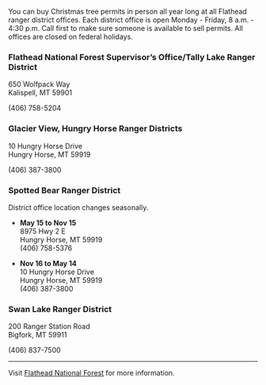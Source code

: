 You can buy Christmas tree permits in person all year long at all Flathead ranger district offices. Each district office is open Monday - Friday, 8 a.m. - 4:30 p.m. Call first to make sure someone is available to sell permits. All offices are closed on federal holidays.

### Flathead National Forest Supervisor’s Office/Tally Lake Ranger District
650 Wolfpack Way  
Kalispell, MT 59901

(406) 758-5204  

### Glacier View, Hungry Horse Ranger Districts
10 Hungry Horse Drive  
Hungry Horse, MT 59919  

(406) 387-3800  

### Spotted Bear Ranger District
District office location changes seasonally.

* **May 15 to Nov 15**  
8975 Hwy 2 E  
Hungry Horse, MT 59919  
(406) 758-5376

* **Nov 16 to May 14**  
10 Hungry Horse Drive  
Hungry Horse, MT 59919  
(406) 387-3800

### Swan Lake Ranger District
200 Ranger Station Road  
Bigfork, MT 59911

(406) 837-7500  

* * *

Visit [Flathead National Forest](https://www.fs.usda.gov/main/flathead) for more information.
